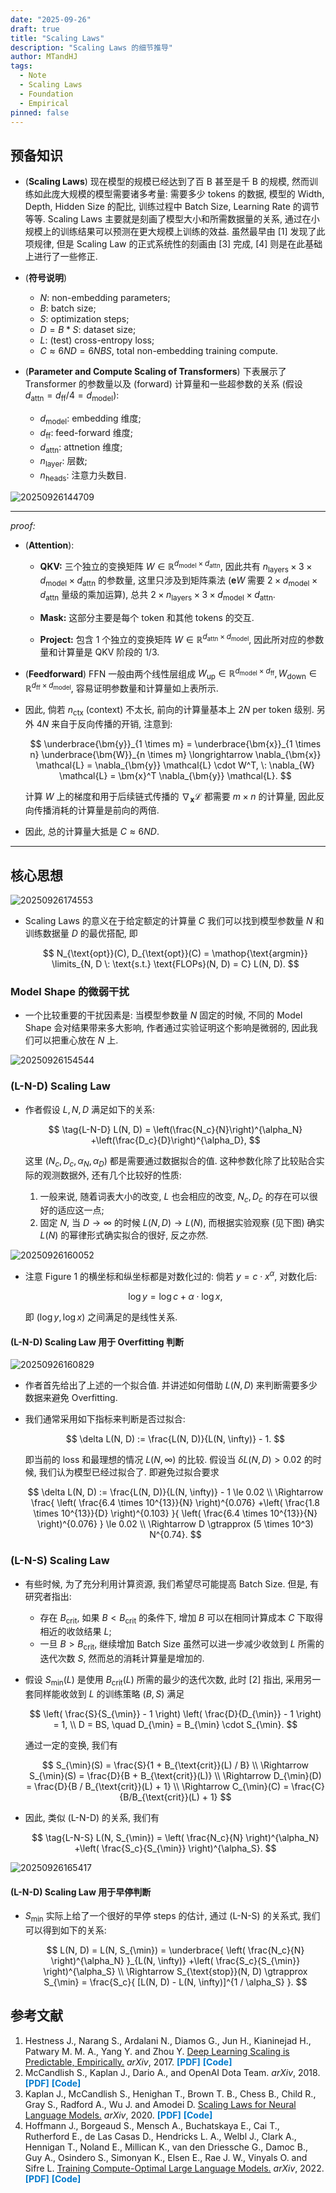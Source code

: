 ```yaml
---
date: "2025-09-26"
draft: true
title: "Scaling Laws"
description: "Scaling Laws 的细节推导"
author: MTandHJ
tags:
  - Note
  - Scaling Laws
  - Foundation
  - Empirical
pinned: false
---
```



## 预备知识

- (**Scaling Laws**) 现在模型的规模已经达到了百 B 甚至是千 B 的规模, 然而训练如此庞大规模的模型需要诸多考量: 需要多少 tokens 的数据, 模型的 Width, Depth, Hidden Size 的配比, 训练过程中 Batch Size, Learning Rate 的调节等等. Scaling Laws 主要就是刻画了模型大小和所需数据量的关系, 通过在小规模上的训练结果可以预测在更大规模上训练的效益. 虽然最早由 [1] 发现了此项规律, 但是 Scaling Law 的正式系统性的刻画由 [3] 完成, [4] 则是在此基础上进行了一些修正.

- (**符号说明**)
    - $N$: non-embedding parameters;
    - $B$: batch size;
    - $S$: optimization steps;
    - $D = B * S$: dataset size;
    - $L$: (test) cross-entropy loss;
    - $C \approx 6ND = 6NBS$, total non-embedding training compute.

- (**Parameter and Compute Scaling of Transformers**) 下表展示了 Transformer 的参数量以及 (forward) 计算量和一些超参数的关系 (假设 $d_{\text{attn}} = d_{\text{ff}} / 4 = d_{\text{model}}$):
    - $d_{\text{model}}$: embedding 维度;
    - $d_{\text{ff}}$: feed-forward 维度;
    - $d_{\text{attn}}$: attnetion 维度;
    - $n_{\text{layer}}$: 层数;
    - $n_{\text{heads}}$: 注意力头数目.

![20250926144709](https://raw.githubusercontent.com/MTandHJ/blog_source/master/images/20250926144709.png)

---

*proof:*

- (**Attention**):
    - **QKV:** 三个独立的变换矩阵 $W \in \mathbb{R}^{d_{\text{model}} \times  d_{\text{attn}}}$, 因此共有 $n_{\text{layers}} \times 3 \times d_{\text{model}} \times d_{\text{attn}}$ 的参数量, 这里只涉及到矩阵乘法 ($\bm{e}W$ 需要 $2 \times d_{\text{model}} \times d_{\text{attn}}$ 量级的乘加运算), 总共 $2 \times n_{\text{layers}} \times 3 \times d_{\text{model}} \times d_{\text{attn}}$.

    - **Mask:** 这部分主要是每个 token 和其他 tokens 的交互.

    - **Project:** 包含 1 个独立的变换矩阵 $W \in \mathbb{R}^{d_{\text{attn}} \times  d_{\text{model}}}$, 因此所对应的参数量和计算量是 QKV 阶段的 1/3.

- (**Feedforward**) FFN 一般由两个线性层组成 $W_{\text{up}} \in \mathbb{R}^{d_{\text{model}} \times d_{\text{ff}}}, W_{\text{down}} \in \mathbb{R}^{d_{\text{ff}} \times d_{\text{model}}}$, 容易证明参数量和计算量如上表所示.

- 因此, 倘若 $n_{\text{ctx}}$ (context) 不太长, 前向的计算量基本上 $2N$ per token 级别. 另外 $4N$ 来自于反向传播的开销, 注意到:

    $$
    \underbrace{\bm{y}}_{1 \times m} = \underbrace{\bm{x}}_{1 \times n} \underbrace{\bm{W}}_{n \times m} \longrightarrow \nabla_{\bm{x}} \mathcal{L} = \nabla_{\bm{y}} \mathcal{L} \cdot W^T, \: \nabla_{W} \mathcal{L} = \bm{x}^T \nabla_{\bm{y}} \mathcal{L}.
    $$

    计算 $W$ 上的梯度和用于后续链式传播的 $\nabla_{\bm{x}}\mathcal{L}$ 都需要 $m \times n$ 的计算量, 因此反向传播消耗的计算量是前向的两倍.

- 因此, 总的计算量大抵是 $C \approx 6ND$.

---


## 核心思想

![20250926174553](https://raw.githubusercontent.com/MTandHJ/blog_source/master/images/20250926174553.png)

- Scaling Laws 的意义在于给定额定的计算量 $C$ 我们可以找到模型参数量 $N$ 和训练数据量 $D$ 的最优搭配, 即

    $$
    N_{\text{opt}}(C), D_{\text{opt}}(C)
    = \mathop{\text{argmin}} \limits_{N, D \: \text{s.t.} \text{FLOPs}(N, D) = C} L(N, D).
    $$

### Model Shape 的微弱干扰

- 一个比较重要的干扰因素是: 当模型参数量 $N$ 固定的时候, 不同的 Model Shape 会对结果带来多大影响, 作者通过实验证明这个影响是微弱的, 因此我们可以把重心放在 $N$ 上.

![20250926154544](https://raw.githubusercontent.com/MTandHJ/blog_source/master/images/20250926154544.png)


### (L-N-D) Scaling Law

- 作者假设 $L, N, D$ 满足如下的关系:

    $$
    \tag{L-N-D}
    L(N, D) = 
    \left(\frac{N_c}{N}\right)^{\alpha_N}
    +\left(\frac{D_c}{D}\right)^{\alpha_D},
    $$

    这里 ($N_c, D_c, \alpha_N, \alpha_D$) 都是需要通过数据拟合的值. 这种参数化除了比较贴合实际的观测数据外, 还有几个比较好的性质:
    1. 一般来说, 随着词表大小的改变, $L$ 也会相应的改变, $N_c, D_c$ 的存在可以很好的适应这一点;
    2. 固定 $N$, 当 $D \rightarrow \infty$ 的时候 $L(N, D) \rightarrow L(N)$, 而根据实验观察 (见下图) 确实 $L(N)$ 的幂律形式确实拟合的很好, 反之亦然.

![20250926160052](https://raw.githubusercontent.com/MTandHJ/blog_source/master/images/20250926160052.png)

- 注意 Figure 1 的横坐标和纵坐标都是对数化过的: 倘若 $y = c \cdot x^{\alpha}$, 对数化后:

    $$
    \log y = \log c + \alpha \cdot \log x,
    $$

    即 $(\log y, \log x)$ 之间满足的是线性关系.


#### (L-N-D) Scaling Law 用于 Overfitting 判断

![20250926160829](https://raw.githubusercontent.com/MTandHJ/blog_source/master/images/20250926160829.png)

- 作者首先给出了上述的一个拟合值. 并讲述如何借助 $L(N, D)$ 来判断需要多少数据来避免 Overfitting.

- 我们通常采用如下指标来判断是否过拟合:

    $$
    \delta L(N, D) := \frac{L(N, D)}{L(N, \infty)} - 1.
    $$

    即当前的 loss 和最理想的情况 $L(N, \infty)$ 的比较. 假设当 $\delta L(N, D) > 0.02$ 的时候, 我们认为模型已经过拟合了. 即避免过拟合要求

    $$
    \delta L(N, D) := \frac{L(N, D)}{L(N, \infty)} - 1 \le 0.02 \\
    \Rightarrow
    \frac{
        \left( 
            \frac{6.4 \times 10^{13}}{N} 
        \right)^{0.076}
        +\left( 
            \frac{1.8 \times 10^{13}}{D} 
        \right)^{0.103}
    }{
        \left( 
            \frac{6.4 \times 10^{13}}{N} 
        \right)^{0.076}
    } \le 0.02 \\
    \Rightarrow D \gtrapprox (5 \times 10^3) N^{0.74}.
    $$

### (L-N-S) Scaling Law

- 有些时候, 为了充分利用计算资源, 我们希望尽可能提高 Batch Size. 但是, 有研究者指出: 
    - 存在 $B_{\text{crit}}$, 如果 $B < B_{\text{crit}}$ 的条件下, 增加 $B$ 可以在相同计算成本 $C$ 下取得相近的收敛结果 $L$;
    - 一旦 $B > B_{\text{crit}}$, 继续增加 Batch Size 虽然可以进一步减少收敛到 $L$ 所需的迭代次数 $S$, 然而总的消耗计算量是增加的.

- 假设 $S_{\min}(L)$ 是使用 $B_{\text{crit}}(L)$ 所需的最少的迭代次数, 此时 [2] 指出, 采用另一套同样能收敛到 $L$ 的训练策略 ($B, S$) 满足

    $$
    \left(
        \frac{S}{S_{\min}} - 1
    \right)
    \left(
        \frac{D}{D_{\min}} - 1
    \right) = 1, \\ 
    D = BS, \quad D_{\min} = B_{\min} \cdot S_{\min}.
    $$

    通过一定的变换, 我们有

    $$
    S_{\min}(S) = \frac{S}{1 + B_{\text{crit}}(L) / B} \\
    \Rightarrow 
    S_{\min}(S) = \frac{D}{B + B_{\text{crit}}(L)} \\
    \Rightarrow 
    D_{\min}(D) = \frac{D}{B / B_{\text{crit}}(L) + 1} \\
    \Rightarrow 
    C_{\min}(C) = \frac{C}{B/B_{\text{crit}}(L) + 1}
    $$

- 因此, 类似 (L-N-D) 的关系, 我们有

    $$
    \tag{L-N-S}
    L(N, S_{\min}) = 
    \left(
        \frac{N_c}{N}
    \right)^{\alpha_N}
    +\left(
        \frac{S_c}{S_{\min}}
    \right)^{\alpha_S}.
    $$

![20250926165417](https://raw.githubusercontent.com/MTandHJ/blog_source/master/images/20250926165417.png)

#### (L-N-D) Scaling Law 用于早停判断


- $S_{\min}$ 实际上给了一个很好的早停 steps 的估计, 通过 (L-N-S) 的关系式, 我们可以得到如下的关系:

    $$
    L(N, D) = L(N, S_{\min}) = 
    \underbrace{
    \left(
        \frac{N_c}{N}
    \right)^{\alpha_N}
    }_{L(N, \infty)}
    +\left(
        \frac{S_c}{S_{\min}}
    \right)^{\alpha_S} \\
    \Rightarrow
    S_{\text{stop}}(N, D) \gtrapprox S_{\min}
    = \frac{S_c}{
        [L(N, D) - L(N, \infty)]^{1 / \alpha_S}
    }.
    $$

## 参考文献

<ol class="reference">
  <li>
    Hestness J., Narang S., Ardalani N., Diamos G., Jun H.,
    Kianinejad H., Patwary M. M. A., Yang Y. and Zhou Y.
    <u>Deep Learning Scaling is Predictable, Empirically.</u>
    <i>arXiv</i>, 2017.
    <a href="http://arxiv.org/abs/1712.00409" style="color: #007acc; font-weight: bold; text-decoration: none;">[PDF]</a>
    <a href="" style="color: #007acc; font-weight: bold; text-decoration: none;">[Code]</a>
  </li>

  <li>
    McCandlish S., Kaplan J., Dario A., and OpenAI Dota Team.
    <u></u>
    <i>arXiv</i>, 2018.
    <a href="https://arxiv.org/abs/1812.06162" style="color: #007acc; font-weight: bold; text-decoration: none;">[PDF]</a>
    <a href="" style="color: #007acc; font-weight: bold; text-decoration: none;">[Code]</a>
  </li>

  <li>
    Kaplan J., McCandlish S.,
    Henighan T., Brown T. B., Chess B., Child R.,
    Gray S., Radford A., Wu J. and Amodei D.
    <u>Scaling Laws for Neural Language Models.</u>
    <i>arXiv</i>, 2020.
    <a href="http://arxiv.org/abs/2001.08361" style="color: #007acc; font-weight: bold; text-decoration: none;">[PDF]</a>
    <a href="" style="color: #007acc; font-weight: bold; text-decoration: none;">[Code]</a>
  </li>

  <li>
    Hoffmann J., Borgeaud S., Mensch A., Buchatskaya E., Cai T., Rutherford E., 
    de Las Casas D., Hendricks L. A., Welbl J., Clark A., Hennigan T., Noland E.,
    Millican K., van den Driessche G., Damoc B., Guy A., Osindero S., Simonyan K.,
    Elsen E., Rae J. W., Vinyals O. and Sifre L.
    <u>Training Compute-Optimal Large Language Models.</u>
    <i>arXiv</i>, 2022.
    <a href="http://arxiv.org/abs/2203.15556" style="color: #007acc; font-weight: bold; text-decoration: none;">[PDF]</a>
    <a href="" style="color: #007acc; font-weight: bold; text-decoration: none;">[Code]</a>
  </li>

  <!-- 添加更多文献条目 -->
</ol>